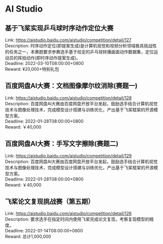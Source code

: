 # AI Studio



## 基于飞桨实现乒乓球时序动作定位大赛

Link: https://aistudio.baidu.com/aistudio/competition/detail/127  
Description: 时序动作定位(即提案生成)是计算机视觉和视频分析领域极具挑战性的任务之一，本赛题要求参赛选手基于给定的乒乓球转播画面动作数据集，定位运动员的挥拍动作(即时序动作提案生成)。  
Deadline: 2022-03-10T08:00:00+0800  
Reward: ¥20,000+特别礼包  


## 百度网盘AI大赛：文档图像摩尔纹消除(赛题一)

Link: https://aistudio.baidu.com/aistudio/competition/detail/128  
Description: 百度网盘AI大赛由百度网盘开放平台发起，鼓励选手结合计算机视觉技术与图像处理技术，完成模型设计搭建与训练优化，产出基于飞桨框架的开源模型方案。  
Deadline: 2022-01-28T08:00:00+0800  
Reward: ￥40,000  


## 百度网盘AI大赛：手写文字擦除(赛题二)

Link: https://aistudio.baidu.com/aistudio/competition/detail/129  
Description: 百度网盘AI大赛由百度网盘开放平台发起，鼓励选手结合计算机视觉技术与图像处理技术，完成模型设计搭建与训练优化，产出基于飞桨框架的开源模型方案。  
Deadline: 2022-01-28T08:00:00+0800  
Reward: ￥40,000  


## 飞桨论文复现挑战赛（第五期）

Link: https://aistudio.baidu.com/aistudio/competition/detail/126  
Description: 要求选手在指定时间内使用飞桨完成论文复现，考察复现模型的精度。  
Deadline: 2022-01-14T08:00:00+0800  
Reward: 总计1,000,000  

